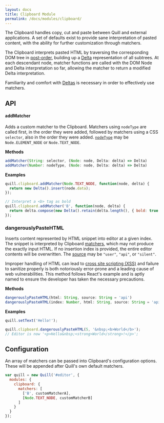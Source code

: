 ```yaml
---
layout: docs
title: Clipboard Module
permalink: /docs/modules/clipboard/
---
```


The Clipboard handles copy, cut and paste between Quill and external applications. A set of defaults exist to provide sane interpretation of pasted content, with the ability for further customization through matchers.

The Clipboard interprets pasted HTML by traversing the corresponding DOM tree in [post-order](https://en.wikipedia.org/wiki/Tree_traversal#Post-order), building up a [Delta](/docs/delta/) representation of all subtrees. At each descendant node, matcher functions are called with the DOM Node and Delta interpretation so far, allowing the matcher to return a modified Delta interpretation.

Familiarity and comfort with [Deltas](/docs/delta/) is necessary in order to effectively use matchers.


## API

#### addMatcher

Adds a custom matcher to the Clipboard. Matchers using `nodeType` are called first, in the order they were added, followed by matchers using a CSS `selector`, also in the order they were added. [`nodeType`](https://developer.mozilla.org/en-US/docs/Web/API/Node/nodeType) may be `Node.ELEMENT_NODE` or `Node.TEXT_NODE`.

**Methods**

```javascript
addMatcher(String: selector, (Node: node, Delta: delta) => Delta)
addMatcher(Number: nodeType, (Node: node, Delta: delta) => Delta)
```

**Examples**

```javascript
quill.clipboard.addMatcher(Node.TEXT_NODE, function(node, delta) {
  return new Delta().insert(node.data);
});

// Interpret a <b> tag as bold
quill.clipboard.addMatcher('B', function(node, delta) {
  return delta.compose(new Delta().retain(delta.length(), { bold: true }));
});
```

### dangerouslyPasteHTML

Inserts content represented by HTML snippet into editor at a given index. The snippet is interpreted by Clipboard [matchers](#addMatcher), which may not produce the exactly input HTML. If no insertion index is provided, the entire editor contents will be overwritten. The [source](/docs/api/#events) may be `"user"`, `"api"`, or `"silent"`.

Improper handling of HTML can lead to [cross site scripting (XSS)](https://www.owasp.org/index.php/Cross-site_Scripting_(XSS)) and failure to sanitize properly is both notoriously error-prone and a leading cause of web vulnerabilities. This method follows React's example and is aptly named to ensure the developer has taken the necessary precautions.

**Methods**

```javascript
dangerouslyPasteHTML(html: String, source: String = 'api')
dangerouslyPasteHTML(index: Number, html: String, source: String = 'api')
```

**Examples**

```javascript
quill.setText('Hello!');

quill.clipboard.dangerouslyPasteHTML(5, '&nbsp;<b>World</b>');
// Editor is now '<p>Hello&nbsp;<strong>World</strong>!</p>';
```


## Configuration

An array of matchers can be passed into Clipboard's configuration options. These will be appended after Quill's own default matchers.

```javascript
var quill = new Quill('#editor', {
  modules: {
    clipboard: {
      matchers: [
        ['B', customMatcherA],
        [Node.TEXT_NODE, customMatcherB]
      ]
    }
  }
});
```




